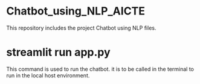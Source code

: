 # Chatbot_using_NLP_AICTE
This repository includes the project Chatbot using NLP files.

# streamlit run app.py
This command is used to run the chatbot. it is to be called in the terminal to run in the local host environment.
